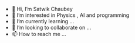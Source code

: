 - 👋 Hi, I’m Satwik Chaubey
- 👀 I’m interested in Physics , AI and programming
- 🌱 I’m currently learning ...
- 💞️ I’m looking to collaborate on ...
- 📫 How to reach me ...

<!---
Satwik67/Satwik67 is a ✨ special ✨ repository because its `README.md` (this file) appears on your GitHub profile.
You can click the Preview link to take a look at your changes.
--->
